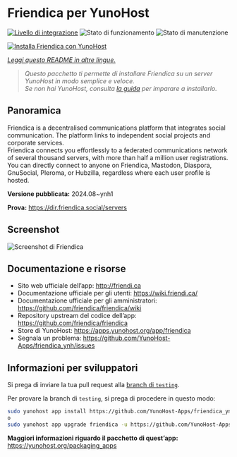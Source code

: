 <!--
N.B.: Questo README è stato automaticamente generato da <https://github.com/YunoHost/apps/tree/master/tools/readme_generator>
NON DEVE essere modificato manualmente.
-->

# Friendica per YunoHost

[![Livello di integrazione](https://dash.yunohost.org/integration/friendica.svg)](https://dash.yunohost.org/appci/app/friendica) ![Stato di funzionamento](https://ci-apps.yunohost.org/ci/badges/friendica.status.svg) ![Stato di manutenzione](https://ci-apps.yunohost.org/ci/badges/friendica.maintain.svg)

[![Installa Friendica con YunoHost](https://install-app.yunohost.org/install-with-yunohost.svg)](https://install-app.yunohost.org/?app=friendica)

*[Leggi questo README in altre lingue.](./ALL_README.md)*

> *Questo pacchetto ti permette di installare Friendica su un server YunoHost in modo semplice e veloce.*  
> *Se non hai YunoHost, consulta [la guida](https://yunohost.org/install) per imparare a installarlo.*

## Panoramica

Friendica is a decentralised communications platform that integrates social communication. The platform links to independent social projects and corporate services.  
Friendica connects you effortlessly to a federated communications network of several thousand servers, with more than half a million user registrations. You can directly connect to anyone on Friendica, Mastodon, Diaspora, GnuSocial, Pleroma, or Hubzilla, regardless where each user profile is hosted.


**Versione pubblicata:** 2024.08~ynh1

**Prova:** <https://dir.friendica.social/servers>

## Screenshot

![Screenshot di Friendica](./doc/screenshots/friendica-vier-profile.png)

## Documentazione e risorse

- Sito web ufficiale dell’app: <http://friendi.ca>
- Documentazione ufficiale per gli utenti: <https://wiki.friendi.ca/>
- Documentazione ufficiale per gli amministratori: <https://github.com/friendica/friendica/wiki>
- Repository upstream del codice dell’app: <https://github.com/friendica/friendica>
- Store di YunoHost: <https://apps.yunohost.org/app/friendica>
- Segnala un problema: <https://github.com/YunoHost-Apps/friendica_ynh/issues>

## Informazioni per sviluppatori

Si prega di inviare la tua pull request alla [branch di `testing`](https://github.com/YunoHost-Apps/friendica_ynh/tree/testing).

Per provare la branch di `testing`, si prega di procedere in questo modo:

```bash
sudo yunohost app install https://github.com/YunoHost-Apps/friendica_ynh/tree/testing --debug
o
sudo yunohost app upgrade friendica -u https://github.com/YunoHost-Apps/friendica_ynh/tree/testing --debug
```

**Maggiori informazioni riguardo il pacchetto di quest’app:** <https://yunohost.org/packaging_apps>
